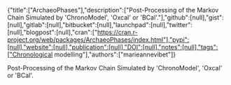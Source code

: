 {"title":["ArchaeoPhases"],"description":["Post-Processing of the Markov Chain Simulated by 'ChronoModel', 'Oxcal' or 'BCal'."],"github":[null],"gist":[null],"gitlab":[null],"bitbucket":[null],"launchpad":[null],"twitter":[null],"blogpost":[null],"cran":["https://cran.r-project.org/web/packages/ArchaeoPhases/index.html"],"pypi":[null],"website":[null],"publication":[null],"DOI":[null],"notes":[null],"tags":["Chronological modelling"],"authors":["marieannevibet"]}

Post-Processing of the Markov Chain Simulated by 'ChronoModel', 'Oxcal' or 'BCal'.